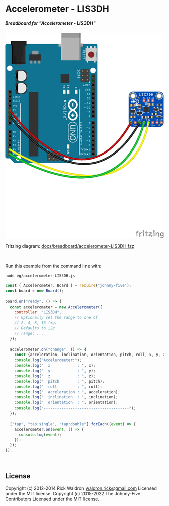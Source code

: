 <!--remove-start-->

# Accelerometer - LIS3DH

<!--remove-end-->






##### Breadboard for "Accelerometer - LIS3DH"



![docs/breadboard/accelerometer-LIS3DH.png](breadboard/accelerometer-LIS3DH.png)<br>

Fritzing diagram: [docs/breadboard/accelerometer-LIS3DH.fzz](breadboard/accelerometer-LIS3DH.fzz)

&nbsp;




Run this example from the command line with:
```bash
node eg/accelerometer-LIS3DH.js
```


```javascript
const { Accelerometer, Board } = require("johnny-five");
const board = new Board();

board.on("ready", () => {
  const accelerometer = new Accelerometer({
    controller: "LIS3DH",
    // Optionally set the range to one of
    // 2, 4, 8, 16 (±g)
    // Defaults to ±2g
    // range: ...
  });

  accelerometer.on("change", () => {
    const {acceleration, inclination, orientation, pitch, roll, x, y, z} = accelerometer;
    console.log("Accelerometer:");
    console.log("  x            : ", x);
    console.log("  y            : ", y);
    console.log("  z            : ", z);
    console.log("  pitch        : ", pitch);
    console.log("  roll         : ", roll);
    console.log("  acceleration : ", acceleration);
    console.log("  inclination  : ", inclination);
    console.log("  orientation  : ", orientation);
    console.log("--------------------------------------");
  });

  ["tap", "tap:single", "tap:double"].forEach((event) => {
    accelerometer.on(event, () => {
      console.log(event);
    });
  });
});

```








&nbsp;

<!--remove-start-->

## License
Copyright (c) 2012-2014 Rick Waldron <waldron.rick@gmail.com>
Licensed under the MIT license.
Copyright (c) 2015-2022 The Johnny-Five Contributors
Licensed under the MIT license.

<!--remove-end-->
